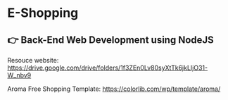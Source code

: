 ﻿# E-Shopping
 ## 👉 Back-End Web Development using NodeJS
 
Resouce website: https://drive.google.com/drive/folders/1f3ZEn0Lv80syXtTk6jkLIjO31-W_nbv9

Aroma Free Shopping Template: https://colorlib.com/wp/template/aroma/
